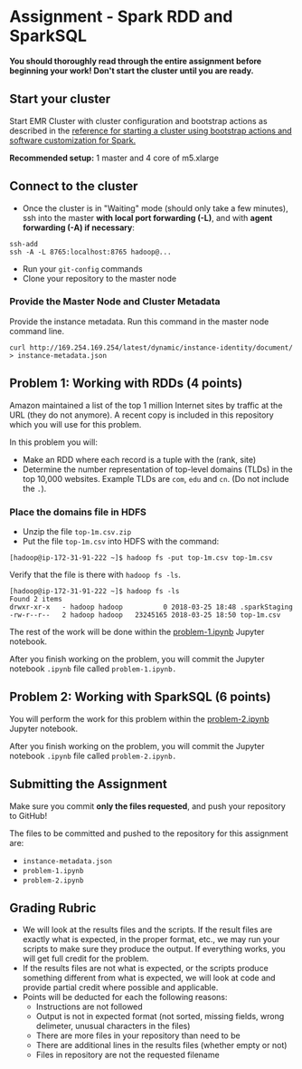 # Assignment - Spark RDD and SparkSQL

**You should thoroughly read through the entire assignment before beginning your work! Don't start the cluster until you are ready.**

## Start your cluster

Start EMR Cluster with cluster configuration and bootstrap actions as described in the [reference for starting a cluster using bootstrap actions and software customization for Spark.](https://github.com/bigdatateaching/using-bootstrap-actions)

**Recommended setup:** 1 master and 4 core of m5.xlarge

## Connect to the cluster

* Once the cluster is in "Waiting" mode (should only take a few minutes), ssh into the master **with local port forwarding (-L)**, and with **agent forwarding (-A) if necessary**:

```
ssh-add
ssh -A -L 8765:localhost:8765 hadoop@...
```
* Run your `git-config` commands
* Clone your repository to the master node


### Provide the Master Node and Cluster Metadata

Provide the instance metadata. Run this command in the master node command line.

```
curl http://169.254.169.254/latest/dynamic/instance-identity/document/ > instance-metadata.json
```


## Problem 1: Working with RDDs (4 points)

Amazon maintained a list of the top 1 million Internet sites by traffic at the URL (they do not anymore). A recent copy is included in this repository which you will use for this problem. 

In this problem you will:

* Make an RDD where each record is a tuple with the (rank, site)
* Determine the number representation of top-level domains (TLDs) in the top 10,000 websites. Example TLDs are `com`, `edu` and `cn`. (Do not include the `.`). 

### Place the domains file in HDFS

* Unzip the file `top-1m.csv.zip`
* Put the file `top-1m.csv` into HDFS with the command:

```
[hadoop@ip-172-31-91-222 ~]$ hadoop fs -put top-1m.csv top-1m.csv
```

Verify that the file is there with `hadoop fs -ls`.

```
[hadoop@ip-172-31-91-222 ~]$ hadoop fs -ls
Found 2 items
drwxr-xr-x   - hadoop hadoop          0 2018-03-25 18:48 .sparkStaging
-rw-r--r--   2 hadoop hadoop   23245165 2018-03-25 18:50 top-1m.csv
```

The rest of the work will be done within the [problem-1.ipynb](problem-1.ipynb) Jupyter notebook.

After you finish working on the problem, you will commit the Jupyter notebook `.ipynb` file called `problem-1.ipynb.`

## Problem 2: Working with SparkSQL (6 points)

You will perform the work for this problem within the [problem-2.ipynb](problem-2.ipynb) Jupyter notebook.

After you finish working on the problem, you will commit the Jupyter notebook `.ipynb` file called `problem-2.ipynb.`

## Submitting the Assignment

Make sure you commit **only the files requested**, and push your repository to GitHub!

The files to be committed and pushed to the repository for this assignment are:

* `instance-metadata.json`
* `problem-1.ipynb`
* `problem-2.ipynb`


## Grading Rubric 

* We will look at the results files and the scripts. If the result files are exactly what is expected, in the proper format, etc., we may run your scripts to make sure they produce the output. If everything works, you will get full credit for the problem.
* If the results files are not what is expected, or the scripts produce something different from what is expected, we will look at code and provide partial credit where possible and applicable.
* Points will be deducted for each the following reasons:
	* Instructions are not followed
	* Output is not in expected format (not sorted, missing fields, wrong delimeter, unusual characters in the files)
	* There are more files in your repository than need to be 
	* There are additional lines in the results files (whether empty or not)
	* Files in repository are not the requested filename
